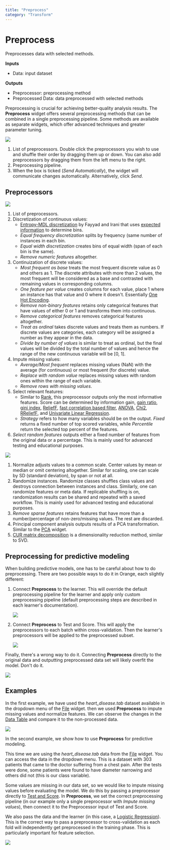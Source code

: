 ```yaml
---
title: "Preprocess"
category: "Transform"
---
```

Preprocess
==========

Preprocesses data with selected methods.

**Inputs**

- Data: input dataset

**Outputs**

- Preprocessor: preprocessing method
- Preprocessed Data: data preprocessed with selected methods

Preprocessing is crucial for achieving better-quality analysis results. The **Preprocess** widget offers several preprocessing methods that can be combined in a single preprocessing pipeline. Some methods are available as separate widgets, which offer advanced techniques and greater parameter tuning.

![](../images/preprocess-stamped.png)

1. List of preprocessors. Double click the preprocessors you wish to use and shuffle their order by dragging them up or down. You can also add preprocessors by dragging them from the left menu to the right.
2. Preprocessing pipeline.
3. When the box is ticked (*Send Automatically*), the widget will communicate changes automatically. Alternatively, click *Send*.

Preprocessors
-------------

![](../images/Preprocess1.png)

1. List of preprocessors.
2. Discretization of continuous values:
   - [Entropy-MDL discretization](http://sci2s.ugr.es/keel/pdf/algorithm/congreso/fayyad1993.pdf) by Fayyad and Irani that uses [expected information](http://kevinmeurer.com/a-simple-guide-to-entropy-based-discretization/) to determine bins.
   - *Equal frequency discretization* splits by frequency (same number of instances in each bin.
   - *Equal width discretization* creates bins of equal width (span of each bin is the same).
   - *Remove numeric features* altogether.
3. Continuization of discrete values:
   - *Most frequent as base* treats the most frequent discrete value as 0 and others as 1. The discrete attributes with more than 2 values, the most frequent will be considered as a base and contrasted with remaining values in corresponding columns.
   - *One feature per value* creates columns for each value, place 1 where an instance has that value and 0 where it doesn't. Essentially [One Hot Encoding](http://scikit-learn.org/stable/modules/generated/sklearn.preprocessing.OneHotEncoder.html).
   - *Remove non-binary features* retains only categorical features that have values of either 0 or 1 and transforms them into continuous.
   - *Remove categorical features* removes categorical features altogether.
   - *Treat as ordinal* takes discrete values and treats them as numbers. If discrete values are categories, each category will be assigned a number as they appear in the data.
   - *Divide by number of values* is similar to treat as ordinal, but the final values will be divided by the total number of values and hence the range of the new continuous variable will be [0, 1].
4. Impute missing values:
   - *Average/Most frequent* replaces missing values (NaN) with the average (for continuous) or most frequent (for discrete) value.
   - *Replace with random value* replaces missing values with random ones within the range of each variable.
   - *Remove rows with missing values*.
5. Select relevant features:
   - Similar to [Rank](../data/rank.md), this preprocessor outputs only the most informative features. Score can be determined by information gain, [gain ratio](https://en.wikipedia.org/wiki/Information_gain_ratio), [gini index](https://en.wikipedia.org/wiki/Gini_coefficient), [ReliefF](https://en.wikipedia.org/wiki/Relief_(feature_selection)), [fast correlation based filter](https://www.aaai.org/Papers/ICML/2003/ICML03-111.pdf), [ANOVA](https://en.wikipedia.org/wiki/One-way_analysis_of_variance), [Chi2](https://en.wikipedia.org/wiki/Chi-squared_distribution), [RReliefF](http://lkm.fri.uni-lj.si/rmarko/papers/robnik03-mlj.pdf), and [Univariate Linear Regression](http://scikit-learn.org/stable/modules/feature_selection.html#feature-selection-using-selectfrommodel).
   - *Strategy* refers to how many variables should be on the output. *Fixed* returns a fixed number of top scored variables, while *Percentile* return the selected top percent of the features.
6. *Select random features* outputs either a fixed number of features from the original data or a percentage. This is mainly used for advanced testing and educational purposes.

![](../images/Preprocess2.png)

1. Normalize adjusts values to a common scale. Center values by mean or median or omit centering altogether. Similar for scaling, one can scale by SD (standard deviation), by span or not at all.
2. Randomize instances. Randomize classes shuffles class values and destroys connection between instances and class. Similarly, one can randomize features or meta data. If replicable shuffling is on, randomization results can be shared and repeated with a saved workflow. This is mainly used for advanced testing and educational purposes.
3. *Remove sparse features* retains features that have more than a number/percentage of non-zero/missing values. The rest are discarded.
4. Principal component analysis outputs results of a PCA transformation. Similar to the [PCA](../../unsupervised/PCA/) widget.
5. [CUR matrix decomposition](https://en.wikipedia.org/wiki/CUR_matrix_approximation) is a dimensionality reduction method, similar to SVD.

Preprocessing for predictive modeling
--------------------------------------

When building predictive models, one has to be careful about how to do preprocessing. There are two possible ways to do it in Orange, each slightly different:

1. Connect **Preprocess** to the learner. This will override the default preprocessing pipeline for the learner and apply only custom preprocessing pipeline (default preprocessing steps are described in each learner's documentation).

   ![](../images/Preprocess-Models1.png)

2. Connect **Preprocess** to Test and Score. This will apply the preprocessors to each batch within cross-validation. Then the learner's preprocessors will be applied to the preprocessed subset.

   ![](../images/Preprocess-Models2.png)

Finally, there's a wrong way to do it. Connecting **Preprocess** directly to the original data and outputting preprocessed data set will likely overfit the model. Don't do it.

   ![](../images/Preprocess-Models3.png)

Examples
--------

In the first example, we have used the *heart_disease.tab* dataset available in the dropdown menu of the [File](../../data/file/) widget. then we used **Preprocess** to impute missing values and normalize features. We can observe the changes in the [Data Table](../../data/datatable/) and compare it to the non-processed data.

![](../images/Preprocess-Example1.png)

In the second example, we show how to use **Preprocess** for predictive modeling.

This time we are using the *heart_disease.tab* data from the [File](../../data/file/) widget. You can access the data in the dropdown menu. This is a dataset with 303 patients that came to the doctor suffering from a chest pain. After the tests were done, some patients were found to have diameter narrowing and others did not (this is our class variable).

Some values are missing in our data set, so we would like to impute missing values before evaluating the model. We do this by passing a preprocessor directly to [Test and Score](../../evaluate/testandscore/). In **Preprocess**, we set the correct preprocessing pipeline (in our example only a single preprocessor with *Impute missing values*), then connect it to the Preprocessor input of Test and Score.

We also pass the data and the learner (in this case, a [Logistic Regression](../../model/logisticregression/)). This is the correct way to pass a preprocessor to cross-validation as each fold will independently get preprocessed in the training phase. This is particularly important for feature selection.

![](../images/Preprocess-Example2.png)

